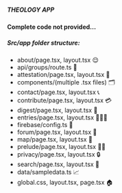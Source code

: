 ##### THEOLOGY APP

#### Complete code not provided...

##### Src/app folder structure:
- about/page.tsx, layout.tsx 😌
- api/groups/route.ts 📡
- attestation/page.tsx, layout.tsx 📖
- components/(multiple .tsx files) 🗂️
- contact/page.tsx, layout.tsx 📞
- contribute/page.tsx, layout.tsx 💳
- digest/page.tsx, layout.tsx 📨
- entries/page.tsx, layout.tsx 👩🏾‍💻
- firebase/config.ts 📀
- forum/page.tsx, layout.tsx 🌉
- map/page.tsx, layout.tsx 🗾
- prelude/page.tsx, layout.tsx 👋🏾
- privacy/page.tsx, layout.tsx 🔒
- search/page.tsx, layout.tsx 🔎
- data/sampledata.ts 📈
- global.css, layout.tsx, page.tsx 🏠


